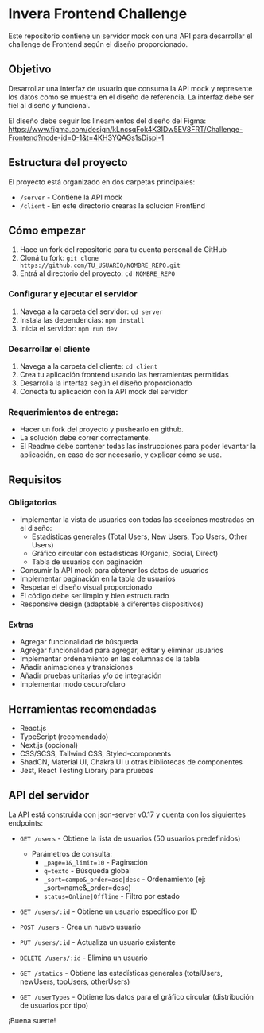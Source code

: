 # Invera Frontend Challenge

Este repositorio contiene un servidor mock con una API para desarrollar el challenge de Frontend según el diseño proporcionado.

## Objetivo

Desarrollar una interfaz de usuario que consuma la API mock y represente los datos como se muestra en el diseño de referencia. La interfaz debe ser fiel al diseño y funcional.

El diseño debe seguir los lineamientos del diseño del Figma: https://www.figma.com/design/kLncsqFok4K3IDw5EV8FRT/Challenge-Frontend?node-id=0-1&t=4KH3YQAGs1sDispi-1

## Estructura del proyecto

El proyecto está organizado en dos carpetas principales:

- `/server` - Contiene la API mock
- `/client` - En este directorio crearas la solucion FrontEnd

## Cómo empezar

1. Hace un fork del repositorio para tu cuenta personal de GitHub
2. Cloná tu fork: `git clone https://github.com/TU_USUARIO/NOMBRE_REPO.git`
3. Entrá al directorio del proyecto: `cd NOMBRE_REPO`

### Configurar y ejecutar el servidor

1. Navega a la carpeta del servidor: `cd server`
2. Instala las dependencias: `npm install`
3. Inicia el servidor: `npm run dev`

### Desarrollar el cliente

1. Navega a la carpeta del cliente: `cd client`
2. Crea tu aplicación frontend usando las herramientas permitidas
3. Desarrolla la interfaz según el diseño proporcionado
4. Conecta tu aplicación con la API mock del servidor

### Requerimientos de entrega:
- Hacer un fork del proyecto y pushearlo en github.
- La solución debe correr correctamente.
- El Readme debe contener todas las instrucciones para poder levantar la aplicación, en caso de ser necesario, y explicar cómo se usa.

## Requisitos

### Obligatorios
- Implementar la vista de usuarios con todas las secciones mostradas en el diseño:
  - Estadísticas generales (Total Users, New Users, Top Users, Other Users)
  - Gráfico circular con estadísticas (Organic, Social, Direct)
  - Tabla de usuarios con paginación
- Consumir la API mock para obtener los datos de usuarios
- Implementar paginación en la tabla de usuarios
- Respetar el diseño visual proporcionado
- El código debe ser limpio y bien estructurado
- Responsive design (adaptable a diferentes dispositivos)

### Extras
- Agregar funcionalidad de búsqueda
- Agregar funcionalidad para agregar, editar y eliminar usuarios
- Implementar ordenamiento en las columnas de la tabla
- Añadir animaciones y transiciones
- Añadir pruebas unitarias y/o de integración
- Implementar modo oscuro/claro

## Herramientas recomendadas
- React.js
- TypeScript (recomendado)
- Next.js (opcional)
- CSS/SCSS, Tailwind CSS, Styled-components
- ShadCN, Material UI, Chakra UI u otras bibliotecas de componentes
- Jest, React Testing Library para pruebas

## API del servidor

La API está construida con json-server v0.17 y cuenta con los siguientes endpoints:

- `GET /users` - Obtiene la lista de usuarios (50 usuarios predefinidos)
  - Parámetros de consulta:
    - `_page=1&_limit=10` - Paginación
    - `q=texto` - Búsqueda global
    - `_sort=campo&_order=asc|desc` - Ordenamiento (ej: _sort=name&_order=desc)
    - `status=Online|Offline` - Filtro por estado

- `GET /users/:id` - Obtiene un usuario específico por ID
- `POST /users` - Crea un nuevo usuario
- `PUT /users/:id` - Actualiza un usuario existente
- `DELETE /users/:id` - Elimina un usuario

- `GET /statics` - Obtiene las estadísticas generales (totalUsers, newUsers, topUsers, otherUsers)
- `GET /userTypes` - Obtiene los datos para el gráfico circular (distribución de usuarios por tipo)


¡Buena suerte! 